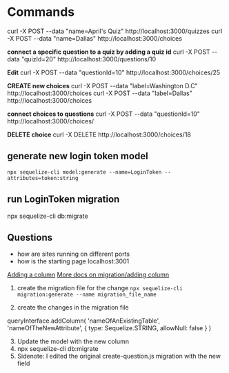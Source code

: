 # Commands

curl -X POST --data "name=April's Quiz" http://localhost:3000/quizzes
curl -X POST --data "name=Dallas" http://localhost:3000/choices

**connect a specific question to a quiz by adding a quiz id**
curl -X POST --data "quizId=20" http://localhost:3000/questions/10

**Edit**
curl -X POST --data "questionId=10" http://localhost:3000/choices/25

**CREATE new choices**
curl -X POST --data "label=Washington D.C" http://localhost:3000/choices
curl -X POST --data "label=Dallas" http://localhost:3000/choices

**connect choices to questions**
curl -X POST --data "questionId=10" http://localhost:3000/choices/

**DELETE choice**
curl -X DELETE http://localhost:3000/choices/18



generate new login token model
-------------------------------
`npx sequelize-cli model:generate --name=LoginToken --attributes=token:string`

run LoginToken migration
---------------------
npx sequelize-cli db:migrate


Questions
----------
 * how are sites running on different ports
 * how is the starting page localhost:3001
 

 [Adding a column](https://dev.to/nedsoft/add-new-fields-to-existing-sequelize-migration-3527)
 [More docs on migration/adding column](https://sequelize.org/v3/docs/migrations/)
 1. create the migration file for the change
 `npx sequelize-cli migration:generate --name migration_file_name`

 2. create the changes in the migration file

 queryInterface.addColumn(
  'nameOfAnExistingTable',
  'nameOfTheNewAttribute',
  {
    type: Sequelize.STRING,
    allowNull: false
  }
)

3. Update the model with the new column
4. npx sequelize-cli db:migrate
5. Sidenote: I edited the original create-question.js migration with the new field